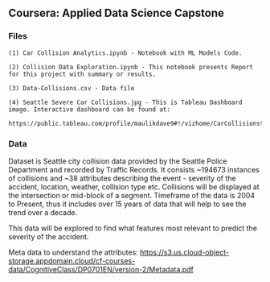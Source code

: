 ## Coursera: Applied Data Science Capstone 

### Files

    (1) Car Collision Analytics.ipynb - Notebook with ML Models Code.

    (2) Collision Data Exploration.ipynb - This notebook presents Report for this project with summary or results.

    (3) Data-Collisions.csv - Data file
    
    (4) Seattle Severe Car Collisions.jpg - This is Tableau Dashboard image. Interactive dashboard can be found at:
        https://public.tableau.com/profile/maulikdave9#!/vizhome/CarCollisionsthatareSevereSeattle/SeattleSevereCarCollisions

### Data

Dataset is Seattle city collision data provided by the Seattle Police Department and recorded by Traffic Records.  It consists  ~194673 instances of collisions and ~38 attributes describing the event - severity of the accident, location, weather, collision type etc.  Collisions will be displayed at the intersection or mid-block of a segment. Timeframe of the data is 2004 to Present, thus it includes over 15 years of data that will help to see the trend over a decade.

This data will be explored to find what features most relevant to predict the severity of the accident.
 
Meta data to understand the attributes: https://s3.us.cloud-object-storage.appdomain.cloud/cf-courses-data/CognitiveClass/DP0701EN/version-2/Metadata.pdf
